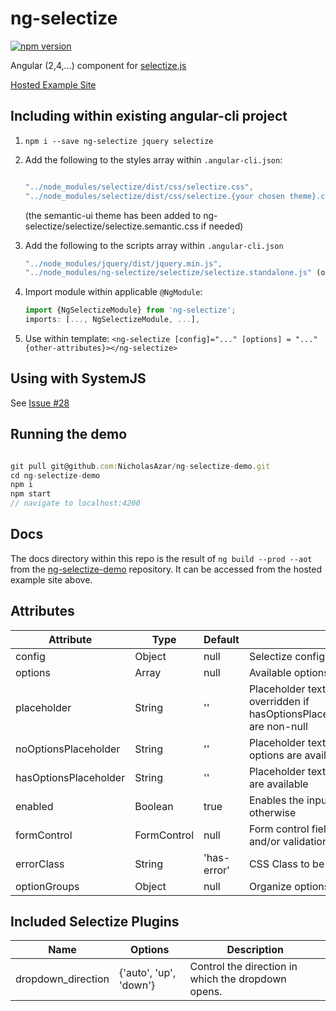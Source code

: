 # ng-selectize

[![npm version](https://badge.fury.io/js/ng-selectize.svg)](https://badge.fury.io/js/ng-selectize)

Angular (2,4,...) component for [selectize.js](https://selectize.github.io/selectize.js/)

[Hosted Example Site](https://nicholasazar.github.io/ng-selectize)


## Including within existing angular-cli project
1. `npm i --save ng-selectize jquery selectize`
2. Add the following to the styles array within `.angular-cli.json`:
	```javascript
	
    "../node_modules/selectize/dist/css/selectize.css",
    "../node_modules/selectize/dist/css/selectize.{your chosen theme}.css"
    ```
    (the semantic-ui theme has been added to ng-selectize/selectize/selectize.semantic.css if needed)
3. Add the following to the scripts array within `.angular-cli.json`
	```javascript
	"../node_modules/jquery/dist/jquery.min.js",
	"../node_modules/ng-selectize/selectize/selectize.standalone.js" (or take from /node_modules/selectize/...)
	```

3. Import module within applicable `@NgModule`:
	```javascript
	import {NgSelectizeModule} from 'ng-selectize';
	imports: [..., NgSelectizeModule, ...],
	```
4. Use within template: `<ng-selectize [config]="..." [options] = "..." {other-attributes}></ng-selectize>`
 
## Using with SystemJS
See [Issue #28](https://github.com/NicholasAzar/ng-selectize/issues/28)
 
## Running the demo
 ```javascript
 
 git pull git@github.com:NicholasAzar/ng-selectize-demo.git
 cd ng-selectize-demo
 npm i
 npm start
 // navigate to localhost:4200
 ```

## Docs
The docs directory within this repo is the result of `ng build --prod --aot` from the [ng-selectize-demo](https://github.com/NicholasAzar/ng-selectize-demo) repository. It can be accessed from the hosted example site above.

## Attributes
| Attribute | Type | Default | Description | Implemented |
| --- | --- | --- | --- | --- |
| config | Object | null | Selectize config | Yes |
| options | Array | null | Available options to select from | Yes |
| placeholder | String | '' | Placeholder text to be displayed. Is overridden if hasOptionsPlaceholder/noOptionsPlaceholder are non-null | Yes |
| noOptionsPlaceholder | String | '' | Placeholder text to be displayed when no options are available | Yes |
| hasOptionsPlaceholder | String | '' | Placeholder text to be displayed when options are available | Yes |
| enabled | Boolean | true | Enables the input field when true, disabled otherwise | Yes |
| formControl | FormControl | null | Form control field to be used to set value and/or validation. | Yes |
| errorClass | String | 'has-error' | CSS Class to be added to the field when  | Yes |
| optionGroups | Object | null | Organize options within groups | Yes |

## Included Selectize Plugins
| Name | Options | Description |
| --- | --- | --- |
| dropdown_direction | {'auto', 'up', 'down'} | Control the direction in which the dropdown opens. |

